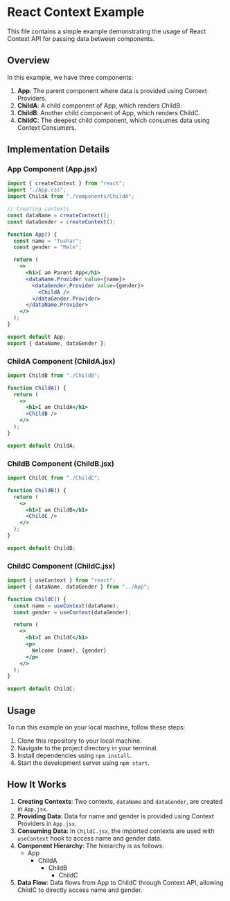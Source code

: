 # React Context Example

This file contains a simple example demonstrating the usage of React Context API for passing data between components.

## Overview

In this example, we have three components:

1. **App**: The parent component where data is provided using Context Providers.
2. **ChildA**: A child component of App, which renders ChildB.
3. **ChildB**: Another child component of App, which renders ChildC.
4. **ChildC**: The deepest child component, which consumes data using Context Consumers.

## Implementation Details

### App Component (App.jsx)

```jsx
import { createContext } from "react";
import "./App.css";
import ChildA from "./components/ChildA";

// Creating contexts
const dataName = createContext();
const dataGender = createContext();

function App() {
  const name = "Tushar";
  const gender = "Male";

  return (
    <>
      <h1>I am Parent App</h1>
      <dataName.Provider value={name}>
        <dataGender.Provider value={gender}>
          <ChildA />
        </dataGender.Provider>
      </dataName.Provider>
    </>
  );
}

export default App;
export { dataName, dataGender };
```

### ChildA Component (ChildA.jsx)

```jsx
import ChildB from "./ChildB";

function ChildA() {
  return (
    <>
      <h1>I am ChildA</h1>
      <ChildB />
    </>
  );
}

export default ChildA;
```

### ChildB Component (ChildB.jsx)

```jsx
import ChildC from "./ChildC";

function ChildB() {
  return (
    <>
      <h1>I am ChildB</h1>
      <ChildC />
    </>
  );
}

export default ChildB;
```

### ChildC Component (ChildC.jsx)

```jsx
import { useContext } from "react";
import { dataName, dataGender } from "../App";

function ChildC() {
  const name = useContext(dataName);
  const gender = useContext(dataGender);

  return (
    <>
      <h1>I am ChildC</h1>
      <p>
        Welcome {name}, {gender}
      </p>
    </>
  );
}

export default ChildC;
```

## Usage

To run this example on your local machine, follow these steps:

1. Clone this repository to your local machine.
2. Navigate to the project directory in your terminal.
3. Install dependencies using `npm install`.
4. Start the development server using `npm start`.

## How It Works

1. **Creating Contexts**: Two contexts, `dataName` and `dataGender`, are created in `App.jsx`.
2. **Providing Data**: Data for name and gender is provided using Context Providers in `App.jsx`.
3. **Consuming Data**: In `ChildC.jsx`, the imported contexts are used with `useContext` hook to access name and gender data.
4. **Component Hierarchy**: The hierarchy is as follows:
   - App
     - ChildA
       - ChildB
         - ChildC
5. **Data Flow**: Data flows from App to ChildC through Context API, allowing ChildC to directly access name and gender.
